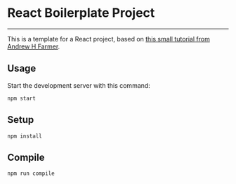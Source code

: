 # React Boilerplate Project
---
 
This is a template for a React project, based on [this small tutorial from Andrew H Farmer](https://www.andrewhfarmer.com/build-your-own-starter/#0-intro).
 
Usage
---
 
Start the development server with this command:
 
```
npm start
```
 
 
 
Setup
---
 
```
npm install
```
 
 
 
Compile
---
 
```
npm run compile
```
